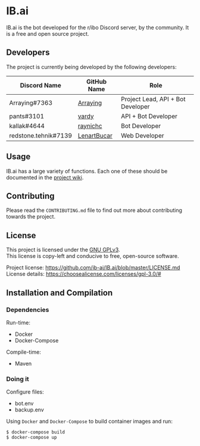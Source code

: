 # IB.ai

IB.ai is the bot developed for the r/ibo Discord server, by the community.
It is a free and open source project.

## Developers

The project is currently being developed by the following developers:

Discord Name | GitHub Name | Role
--- | --- | ---
Arraying#7363 | [Arraying](https://github.com/Arraying) | Project Lead, API + Bot Developer
pants#3101 | [vardy](https://github.com/vardy) | API + Bot Developer
kallak#4644 | [raynichc](https://github.com/raynichc) | Bot Developer
redstone.tehnik#7139 | [LenartBucar](https://github.com/LenartBucar) | Web Developer

## Usage

IB.ai has a large variety of functions. Each one of these should be documented in the [project wiki](https://github.com/ib-ai/IB.ai/wiki).

## Contributing

Please read the `CONTRIBUTING.md` file to find out more about contributing towards the project.

## License

This project is licensed under the [GNU GPLv3](https://www.gnu.org/licenses/gpl.html).    
This license is copy-left and conducive to free, open-source software.

Project license: https://github.com/ib-ai/IB.ai/blob/master/LICENSE.md    
License details: https://choosealicense.com/licenses/gpl-3.0/#

## Installation and Compilation

### Dependencies

Run-time:
 - Docker
 - Docker-Compose
 
 Compile-time:
 - Maven

### Doing it

Configure files:
 - bot.env
 - backup.env

Using `Docker` and `Docker-Compose` to build container images and run:    
```
$ docker-compose build
$ docker-compose up
```
